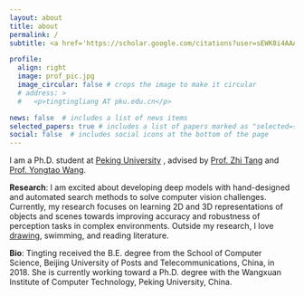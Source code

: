 ```yaml
---
layout: about
title: about
permalink: /
subtitle: <a href='https://scholar.google.com/citations?user=sEWK8i4AAAAJ&hl=zh-CN'>[Google Scholar]</a>. <a href='https://github.com/tingtingliangvs'>[GitHub]</a>.  <a href='https://tingtingliangvs.github.io/assets/pdf/ttliang_cv.pdf'>[CV]</a>. 

profile:
  align: right
  image: prof_pic.jpg
  image_circular: false # crops the image to make it circular
  # address: >
  #   <p>tingtingliang AT pku.edu.cn</p>

news: false  # includes a list of news items
selected_papers: true # includes a list of papers marked as "selected={true}"
social: false  # includes social icons at the bottom of the page
---
```


I am a Ph.D. student at <a href='https://english.pku.edu.cn/' >Peking University</a> , advised by <a href='https://www.icst.pku.edu.cn/english/people/tt/1297391.htm' >Prof. Zhi Tang</a> and <a href='https://www.icst.pku.edu.cn/xztd/1298696.htm' >Prof. Yongtao Wang</a>.  
<!-- <mark>I plan to finish my PhD in july 2023 and am looking for postdoc positions!<mark> -->

**Research**: I am excited about developing deep models with hand-designed and automated search methods to solve computer
vision challenges. Currently, my research focuses on learning 2D and 3D representations of objects and scenes
towards improving accuracy and robustness of perception tasks in complex environments. Outside my research, I love <a href='https://tingtingliangvs.github.io/gallery/' >drawing</a>, swimming, and reading literature.

**Bio**: Tingting received the B.E. degree from the School of Computer Science, Beijing University of Posts and Telecommunications, China, in 2018. She is currently working toward a Ph.D. degree with the Wangxuan Institute of Computer Technology, Peking University, China. 

